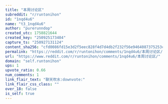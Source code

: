 ```yaml
---
title: "本周讨论区"
subreddit: "r/runtonihon"
id: "1nqd4u6"
name: "t3_1nqd4u6"
author: "purerunndop"
created_utc: 1758821644
created_key: "250925173404"
capture_ts: "250927131124"
content_sha256: "cfd0086fd15e3d2f5eec828f4d7d4db2f232f56e9464087375253cb919bdb6ed"
permalink: "https://reddit.com/r/runtonihon/comments/1nqd4u6/本周讨论区/"
url: "https://www.reddit.com/r/runtonihon/comments/1nqd4u6/本周讨论区/"
domain: "self.runtonihon"
ups: 1
upvote_ratio: 0.66
num_comments: 1
link_flair_text: "聊天吹水:downvote:"
link_flair_css_class: ""
over_18: false
is_self: true
---
```


